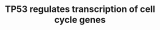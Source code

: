 ---
annotations:
- type: Pathway Ontology
  value: cell cycle pathway
- type: Pathway Ontology
  value: regulatory pathway
authors:
- ReactomeTeam
- Fehrhart
- Eweitz
description: Under a variety of stress conditions, TP53 (p53), stabilized by stress-induced
  phosphorylation at least on S15 and S20 serine residues, can induce the transcription
  of genes involved in cell cycle arrest. Cell cycle arrest provides cells an opportunity
  to repair the damage before division, thus preventing the transmission of genetic
  errors to daughter cells. In addition, it allows cells to attempt a recovery from
  the damage and survive, preventing premature cell death.<p>TP53 controls transcription
  of genes involved in both G1 and G2 cell cycle arrest. The most prominent TP53 target
  involved in G1 arrest is the inhibitor of cyclin-dependent kinases CDKN1A (p21).
  CDKN1A is one of the earliest genes induced by TP53 (El-Deiry et al. 1993). CDKN1A
  binds and inactivates CDK2 in complex with cyclin A (CCNA) or E (CCNE), thus preventing
  G1/S transition (Harper et al. 1993). Nevertheless, under prolonged stress, the
  cell destiny may be diverted towards an apoptotic outcome. For instance, in case
  of an irreversible damage, TP53 can induce transcription of an RNA binding protein
  PCBP4, which can bind and destabilize CDKN1A mRNA, thus alleviating G1 arrest and
  directing the affected cell towards G2 arrest and, possibly, apoptosis (Zhu and
  Chen 2000, Scoumanne et al. 2011). Expression of E2F7 is directly induced by TP53.
  E2F7 contributes to G1 cell cycle arrest by repressing transcription of E2F1, a
  transcription factor that promotes expression of many genes needed for G1/S transition
  (Aksoy et al. 2012, Carvajal et al. 2012). ARID3A is a direct transcriptional target
  of TP53 (Ma et al. 2003) that may promote G1 arrest by cooperating with TP53 in
  induction of CDKN1A transcription (Lestari et al. 2012). However, ARID3A may also
  promote G1/S transition by stimulating transcriptional activity of E2F1 (Suzuki
  et al. 1998, Peeper et al. 2002).<p>TP53 contributes to the establishment of G2
  arrest by inducing transcription of GADD45A and SFN, and by inhibiting transcription
  of CDC25C. TP53 induces GADD45A transcription in cooperation with chromatin modifying
  enzymes EP300, PRMT1 and CARM1 (An et al. 2004). GADD45A binds Aurora kinase A (AURKA),
  inhibiting its catalytic activity and preventing AURKA-mediated G2/M transition
  (Shao et al. 2006, Sanchez et al. 2010). GADD45A also forms a complex with PCNA.
  PCNA is involved in both normal and repair DNA synthesis. The effect of GADD45 interaction
  with PCNA, if any, on S phase progression, G2 arrest and DNA repair is not known
  (Smith et al. 1994, Hall et al. 1995, Sanchez et al. 2010, Kim et al. 2013). SFN
  (14-3-3-sigma) is induced by TP53 (Hermeking et al. 1997) and contributes to G2
  arrest by binding to the complex of CDK1 and CCNB1 (cyclin B1) and preventing its
  translocation to the nucleus. Phosphorylation of a number of nuclear proteins by
  the complex of CDK1 and CCNB1 is needed for G2/M transition (Chan et al. 1999).
  While promoting G2 arrest, SFN can simultaneously inhibit apoptosis by binding to
  BAX and preventing its translocation to mitochondria, a step involved in cytochrome
  C release (Samuel et al. 2001). TP53 binds the promoter of the CDC25C gene in cooperation
  with the transcriptional repressor E2F4 and represses CDC25C transcription, thus
  maintaining G2 arrest (St Clair et al. 2004, Benson et al. 2014).<p>Several direct
  transcriptional targets of TP53 are involved in cell cycle arrest but their mechanism
  of action is still unknown. BTG2 is induced by TP53, leading to cessation of cellular
  proliferation (Rouault et al. 1996, Duriez et al. 2002). BTG2 binds to the CCR4-NOT
  complex and promotes mRNA deadenylation activity of this complex. Interaction between
  BTG2 and CCR4-NOT is needed for the antiproliferative activity of BTG2, but the
  underlying mechanism has not been elucidated (Rouault et al. 1998, Mauxion et al.
  2008, Horiuchi et al. 2009, Doidge et al. 2012, Ezzeddine et al. 2012). Two polo-like
  kinases, PLK2 and PLK3, are direct transcriptional targets of TP53. TP53-mediated
  induction of PLK2 may be important for prevention of mitotic catastrophe after spindle
  damage (Burns et al. 2003). PLK2 is involved in the regulation of centrosome duplication
  through phosphorylation of centrosome-related proteins CENPJ (Chang et al. 2010)
  and NPM1 (Krause and Hoffmann 2010). PLK2 is frequently transcriptionally silenced
  through promoter methylation in B-cell malignancies (Syed et al. 2006). Induction
  of PLK3 transcription by TP53 (Jen and Cheung 2005) may be important for coordination
  of M phase events through PLK3-mediated nuclear accumulation of CDC25C (Bahassi
  et al. 2004). RGCC is induced by TP53 and implicated in cell cycle regulation, possibly
  through its association with PLK1 (Saigusa et al. 2007). PLAGL1 (ZAC1) is a zinc
  finger protein directly transcriptionally induced by TP53 (Rozenfeld-Granot et al.
  2002). PLAGL1 expression is frequently lost in cancer (Varrault et al. 1998) and
  PLAGL1 has been implicated in both cell cycle arrest and apoptosis (Spengler et
  al. 1997), but its mechanism of action remains unknown.<p>The zinc finger transcription
  factor ZNF385A (HZF) is a direct transcriptional target of TP53 that can form a
  complex with TP53 and facilitate TP53-mediated induction of CDKN1A and SFN (14-3-3
  sigma) transcription (Das et al. 2007).<p>For a review of the role of TP53 in cell
  cycle arrest and cell cycle transcriptional targets of TP53, please refer to Riley
  et al. 2008, Murray-Zmijewski et al. 2008, Bieging et al. 2014, Kruiswijk et al.
  2015.  View original pathway at [http://www.reactome.org/PathwayBrowser/#DIAGRAM=6791312
  Reactome].
last-edited: 2021-12-27
organisms:
- Homo sapiens
redirect_from:
- /index.php/Pathway:WP3804
- /instance/WP3804
schema-jsonld:
- '@context': https://schema.org/
  '@id': https://wikipathways.github.io/pathways/WP3804.html
  '@type': Dataset
  creator:
    '@type': Organization
    name: WikiPathways
  description: Under a variety of stress conditions, TP53 (p53), stabilized by stress-induced
    phosphorylation at least on S15 and S20 serine residues, can induce the transcription
    of genes involved in cell cycle arrest. Cell cycle arrest provides cells an opportunity
    to repair the damage before division, thus preventing the transmission of genetic
    errors to daughter cells. In addition, it allows cells to attempt a recovery from
    the damage and survive, preventing premature cell death.<p>TP53 controls transcription
    of genes involved in both G1 and G2 cell cycle arrest. The most prominent TP53
    target involved in G1 arrest is the inhibitor of cyclin-dependent kinases CDKN1A
    (p21). CDKN1A is one of the earliest genes induced by TP53 (El-Deiry et al. 1993).
    CDKN1A binds and inactivates CDK2 in complex with cyclin A (CCNA) or E (CCNE),
    thus preventing G1/S transition (Harper et al. 1993). Nevertheless, under prolonged
    stress, the cell destiny may be diverted towards an apoptotic outcome. For instance,
    in case of an irreversible damage, TP53 can induce transcription of an RNA binding
    protein PCBP4, which can bind and destabilize CDKN1A mRNA, thus alleviating G1
    arrest and directing the affected cell towards G2 arrest and, possibly, apoptosis
    (Zhu and Chen 2000, Scoumanne et al. 2011). Expression of E2F7 is directly induced
    by TP53. E2F7 contributes to G1 cell cycle arrest by repressing transcription
    of E2F1, a transcription factor that promotes expression of many genes needed
    for G1/S transition (Aksoy et al. 2012, Carvajal et al. 2012). ARID3A is a direct
    transcriptional target of TP53 (Ma et al. 2003) that may promote G1 arrest by
    cooperating with TP53 in induction of CDKN1A transcription (Lestari et al. 2012).
    However, ARID3A may also promote G1/S transition by stimulating transcriptional
    activity of E2F1 (Suzuki et al. 1998, Peeper et al. 2002).<p>TP53 contributes
    to the establishment of G2 arrest by inducing transcription of GADD45A and SFN,
    and by inhibiting transcription of CDC25C. TP53 induces GADD45A transcription
    in cooperation with chromatin modifying enzymes EP300, PRMT1 and CARM1 (An et
    al. 2004). GADD45A binds Aurora kinase A (AURKA), inhibiting its catalytic activity
    and preventing AURKA-mediated G2/M transition (Shao et al. 2006, Sanchez et al.
    2010). GADD45A also forms a complex with PCNA. PCNA is involved in both normal
    and repair DNA synthesis. The effect of GADD45 interaction with PCNA, if any,
    on S phase progression, G2 arrest and DNA repair is not known (Smith et al. 1994,
    Hall et al. 1995, Sanchez et al. 2010, Kim et al. 2013). SFN (14-3-3-sigma) is
    induced by TP53 (Hermeking et al. 1997) and contributes to G2 arrest by binding
    to the complex of CDK1 and CCNB1 (cyclin B1) and preventing its translocation
    to the nucleus. Phosphorylation of a number of nuclear proteins by the complex
    of CDK1 and CCNB1 is needed for G2/M transition (Chan et al. 1999). While promoting
    G2 arrest, SFN can simultaneously inhibit apoptosis by binding to BAX and preventing
    its translocation to mitochondria, a step involved in cytochrome C release (Samuel
    et al. 2001). TP53 binds the promoter of the CDC25C gene in cooperation with the
    transcriptional repressor E2F4 and represses CDC25C transcription, thus maintaining
    G2 arrest (St Clair et al. 2004, Benson et al. 2014).<p>Several direct transcriptional
    targets of TP53 are involved in cell cycle arrest but their mechanism of action
    is still unknown. BTG2 is induced by TP53, leading to cessation of cellular proliferation
    (Rouault et al. 1996, Duriez et al. 2002). BTG2 binds to the CCR4-NOT complex
    and promotes mRNA deadenylation activity of this complex. Interaction between
    BTG2 and CCR4-NOT is needed for the antiproliferative activity of BTG2, but the
    underlying mechanism has not been elucidated (Rouault et al. 1998, Mauxion et
    al. 2008, Horiuchi et al. 2009, Doidge et al. 2012, Ezzeddine et al. 2012). Two
    polo-like kinases, PLK2 and PLK3, are direct transcriptional targets of TP53.
    TP53-mediated induction of PLK2 may be important for prevention of mitotic catastrophe
    after spindle damage (Burns et al. 2003). PLK2 is involved in the regulation of
    centrosome duplication through phosphorylation of centrosome-related proteins
    CENPJ (Chang et al. 2010) and NPM1 (Krause and Hoffmann 2010). PLK2 is frequently
    transcriptionally silenced through promoter methylation in B-cell malignancies
    (Syed et al. 2006). Induction of PLK3 transcription by TP53 (Jen and Cheung 2005)
    may be important for coordination of M phase events through PLK3-mediated nuclear
    accumulation of CDC25C (Bahassi et al. 2004). RGCC is induced by TP53 and implicated
    in cell cycle regulation, possibly through its association with PLK1 (Saigusa
    et al. 2007). PLAGL1 (ZAC1) is a zinc finger protein directly transcriptionally
    induced by TP53 (Rozenfeld-Granot et al. 2002). PLAGL1 expression is frequently
    lost in cancer (Varrault et al. 1998) and PLAGL1 has been implicated in both cell
    cycle arrest and apoptosis (Spengler et al. 1997), but its mechanism of action
    remains unknown.<p>The zinc finger transcription factor ZNF385A (HZF) is a direct
    transcriptional target of TP53 that can form a complex with TP53 and facilitate
    TP53-mediated induction of CDKN1A and SFN (14-3-3 sigma) transcription (Das et
    al. 2007).<p>For a review of the role of TP53 in cell cycle arrest and cell cycle
    transcriptional targets of TP53, please refer to Riley et al. 2008, Murray-Zmijewski
    et al. 2008, Bieging et al. 2014, Kruiswijk et al. 2015.  View original pathway
    at [http://www.reactome.org/PathwayBrowser/#DIAGRAM=6791312 Reactome].
  keywords:
  - Tetramer:PLAGL1
  - E2F4:(TFDP1,TFDP2):(RBL1,RBL2)
  - NPM1
  - 'CARM1 '
  - CENPJ
  - E2F8
  - ARID3A
  - Mitotic G2-G2/M
  - GADD45A:AURKA
  - 'CNOT1 '
  - 'RBL1 '
  - BAX
  - Tetramer:RGCC Gene
  - Tetramer:PLK2 Gene
  - p-S589,S595-CENPJ
  - 'CCNA2 '
  - E:CDK2:CDKN1A,CDKN1B
  - E2F7
  - CDKN1A mRNA
  - CARM1
  - Intrinsic Pathway
  - CDKN1A
  - 'RQCD1 '
  - Tetramer:ZNF385A
  - G1/S transition
  - SFN Dimer:BAX
  - 'ARID3A Gene '
  - 'ZNF385A '
  - GADD45A
  - p-S15,S20-TP53:EP300:PRMT1:CARM1:GADD45A Gene
  - SFN Dimer
  - 'CDKN1A '
  - 'RGCC Gene '
  - Tetramer:PLK3 Gene
  - for Apoptosis
  - Tetramer:E2F4:(TFDP1,TFDP2):(RBL1,RBL2):CDC25C Gene
  - RGCC Gene
  - BTG2
  - PCBP4
  - GADD45A gene
  - Regulation of TP53
  - 'p-S15,S20-TP53 '
  - 'CCNE2 '
  - 'BTG2 Gene '
  - Transcription of
  - 'CCNA1 '
  - Activity
  - 'CDK1 '
  - 'PLK3 Gene '
  - 'PCBP4 '
  - 'CNOT11 '
  - 'TFDP2 '
  - PLK3
  - 'CNOT4 '
  - 'BAX '
  - CDC25C
  - 'PRMT1 '
  - 'E2F1 gene '
  - 'E2F8 '
  - CCNE:CDK2
  - 'CNOT8 '
  - p-S15,S20-TP53
  - 'AURKA '
  - 'PLAGL1 Gene '
  - E2F7 Gene
  - EP300
  - PCNA homotrimer
  - 'CCNB1 '
  - Tetramer:ZNF385A:CDKN1A Gene
  - p-S4-NPM1
  - Tetramer:E2F7 Gene
  - Deadenylation-dependent mRNA decay
  - 'PCBP4 Gene '
  - Tetramer:ARID3A
  - SFN Gene
  - 'SFN '
  - PLK3 Gene
  - 'GADD45A '
  - phases
  - dimers:E2F1 Gene
  - CDC25C Gene
  - AURKA
  - p-S191-CDC25C
  - 'CNOT10 '
  - Tetramer
  - E2F8 homodimer
  - CCNB1:CDK1
  - 'PLK2 Gene '
  - 'CNOT6 '
  - 'TFDP1 '
  - E2F7,E2F8 dimers
  - E2F7:E2F8
  - CDKN1A,CDKN1B
  - 'CNOT7 '
  - 'CDK2 '
  - SFN
  - 'RBL2 '
  - 'GADD45A gene '
  - 'CCNE1 '
  - complex
  - CCR4-NOT Complex
  - RGCC
  - ARID3A Gene
  - BTG2:CCR4-NOT
  - CCNA:CDK2
  - 'CNOT3 '
  - ATP
  - Gene
  - Mitotic G1 phase and
  - PLK2
  - 'SFN Gene '
  - 'PCNA '
  - 'E2F7 Gene '
  - E2F7,E2F8
  - PRMT1
  - Tetramer:PCBP4 Gene
  - E2F7 homodimer
  - Tetramer:ZNF385A:SFN Gene
  - TP53 Regulates
  - Tetramer:BTG2 Gene
  - 'E2F7 '
  - GADD45A:PCNA
  - 'TNKS1BP1 '
  - ADP
  - 'CNOT6L '
  - 'CDKN1A mRNA '
  - 'EP300 '
  - 'BTG2 '
  - 'CDC25C Gene '
  - CDKN1A gene
  - BTG2 Gene
  - PLAGL1
  - Cell Death Genes
  - 'CDKN1B '
  - 'CDKN1A gene '
  - PCBP4:CDKN1A mRNA
  - PLK2 Gene
  - E2F1
  - Cyclin
  - 'E2F4 '
  - A:Cdk2:p21/p27
  - PCBP4 Gene
  - SFN Dimer:CCNB1:CDK1
  - E2F1 gene
  - 'CNOT2 '
  - PLAGL1 Gene
  license: CC0
  name: TP53 regulates transcription of cell cycle genes
seo: CreativeWork
title: TP53 regulates transcription of cell cycle genes
wpid: WP3804
---